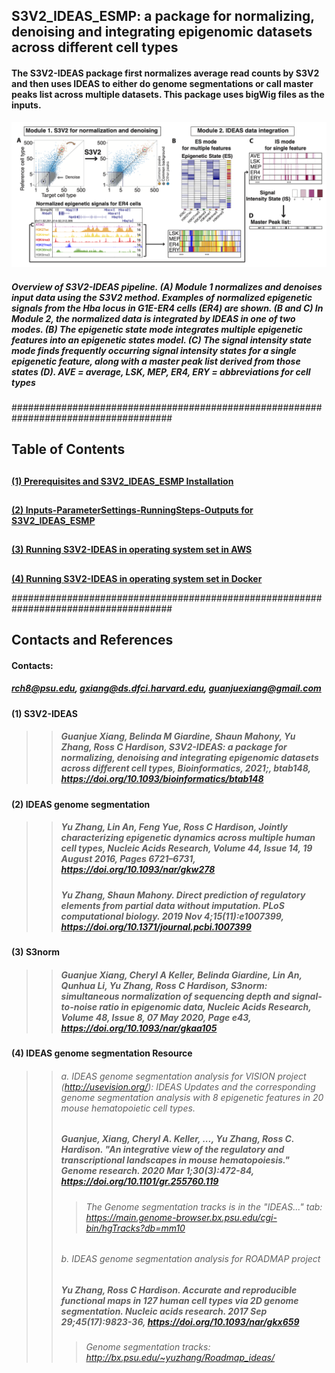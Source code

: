 ## S3V2_IDEAS_ESMP: a package for normalizing, denoising and integrating epigenomic datasets across different cell types

#### The S3V2-IDEAS package first normalizes average read counts by S3V2 and then uses IDEAS to either do genome segmentations or call master peaks list across multiple datasets. This package uses bigWig files as the inputs. 


<img src="https://github.com/guanjue/S3V2_IDEAS_ESMP/blob/master/figures/overall_pipeline.png" width="850"/>

##### Overview of S3V2-IDEAS pipeline. (A) Module 1 normalizes and denoises input data using the S3V2 method. Examples of normalized epigenetic signals from the Hba locus in G1E-ER4 cells (ER4) are shown. (B and C) In Module 2, the normalized data is integrated by IDEAS in one of two modes. (B) The epigenetic state mode integrates multiple epigenetic features into an epigenetic states model. (C) The signal intensity state mode finds frequently occurring signal intensity states for a single epigenetic feature, along with a master peak list derived from those states (D). AVE = average, LSK, MEP, ER4, ERY = abbreviations for cell types 

#####################################################################################

## Table of Contents
## 
**[(1) Prerequisites and S3V2_IDEAS_ESMP Installation](https://github.com/guanjue/S3V2_IDEAS_ESMP/blob/master/manuals/install.md)**<br>
## 
**[(2) Inputs-ParameterSettings-RunningSteps-Outputs for S3V2_IDEAS_ESMP](https://github.com/guanjue/S3V2_IDEAS_ESMP/blob/master/manuals/inoutput_for_S3V2_IDEAS_pipeline.md)**<br>
## 
**[(3) Running S3V2-IDEAS in operating system set in AWS](https://github.com/guanjue/S3V2_IDEAS_ESMP/blob/master/manuals/run_S3V2_IDEAS_in_AWS.md)**<br>
## 
**[(4) Running S3V2-IDEAS in operating system set in Docker](https://github.com/guanjue/S3V2_IDEAS_ESMP/blob/master/manuals/run_S3V2_IDEAS_in_Docker.md)**<br>

#####################################################################################
 

## Contacts and References
#### Contacts: 
##### rch8@psu.edu, gxiang@ds.dfci.harvard.edu, guanjuexiang@gmail.com

#### (1) S3V2-IDEAS
>>##### Guanjue Xiang, Belinda M Giardine, Shaun Mahony, Yu Zhang, Ross C Hardison, S3V2-IDEAS: a package for normalizing, denoising and integrating epigenomic datasets across different cell types, Bioinformatics, 2021;, btab148, https://doi.org/10.1093/bioinformatics/btab148
#### (2) IDEAS genome segmentation
>>##### Yu Zhang, Lin An, Feng Yue, Ross C Hardison, Jointly characterizing epigenetic dynamics across multiple human cell types, Nucleic Acids Research, Volume 44, Issue 14, 19 August 2016, Pages 6721–6731, https://doi.org/10.1093/nar/gkw278
>>##### Yu Zhang, Shaun Mahony. Direct prediction of regulatory elements from partial data without imputation. PLoS computational biology. 2019 Nov 4;15(11):e1007399, https://doi.org/10.1371/journal.pcbi.1007399
#### (3) S3norm
>>##### Guanjue Xiang, Cheryl A Keller, Belinda Giardine, Lin An, Qunhua Li, Yu Zhang, Ross C Hardison, S3norm: simultaneous normalization of sequencing depth and signal-to-noise ratio in epigenomic data, Nucleic Acids Research, Volume 48, Issue 8, 07 May 2020, Page e43, https://doi.org/10.1093/nar/gkaa105
#### (4) IDEAS genome segmentation Resource
>>###### a. IDEAS genome segmentation analysis for VISION project (http://usevision.org/): IDEAS Updates and the corresponding genome segmentation analysis with 8 epigenetic features in 20 mouse hematopoietic cell types.
>>##### Guanjue, Xiang, Cheryl A. Keller, ..., Yu Zhang, Ross C. Hardison. "An integrative view of the regulatory and transcriptional landscapes in mouse hematopoiesis." Genome research. 2020 Mar 1;30(3):472-84, https://doi.org/10.1101/gr.255760.119
>>>###### The Genome segmentation tracks is in the "IDEAS..." tab: https://main.genome-browser.bx.psu.edu/cgi-bin/hgTracks?db=mm10
>>###### b. IDEAS genome segmentation analysis for ROADMAP project
>>##### Yu Zhang, Ross C Hardison. Accurate and reproducible functional maps in 127 human cell types via 2D genome segmentation. Nucleic acids research. 2017 Sep 29;45(17):9823-36, https://doi.org/10.1093/nar/gkx659
>>>###### Genome segmentation tracks: http://bx.psu.edu/~yuzhang/Roadmap_ideas/




